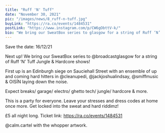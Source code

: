```yaml
---
title: "Ruff 'N' Tuff"
date: "November 30, 2021"
pic: "/images/news/8_ruff-n-tuff.jpg"
buyLink: "https://ra.co/events/1484531"
postLink: "https://www.instagram.com/p/CW6gObttV-k/"
bio: "We bring our SweatBox series to glasgow for a string of Ruff ‘N’ Tuff Jungle & Hardcore shows!..."
---
```


Save the date: 16/12/21

Next up! We bring our SweatBox series to @broadcastglasgow for a string of Ruff ‘N’ Tuff Jungle & Hardcore shows!

First up is an Edinburgh siege on Sauciehall Street with an ensemble of up and coming hard hitters in @cleanupedi, @jackjoshualindsay, @smiffmusic & OISÍN laying down the noise.

Expect breaks/ garage/ electro/ ghetto tech/ jungle/ hardcore & more.

This is a party for everyone. Leave your stresses and dress codes at home once more. Get locked into the sweat and hard riddimz!

£5 all night long. Ticket link: https://ra.co/events/1484531

@calm.cartel with the whopper artwork.
